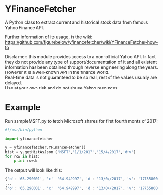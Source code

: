 YFinanceFetcher
===============

A Python class to extract current and historical stock data from famous Yahoo Finance API.

Further information of its usage, in the wiki:
https://github.com/figurebelow/yfinancefetcher/wiki/YFinanceFetcher-how-to

Disclaimer:
this module provides access to a non-official Yahoo API. In fact they do not provide any type of support/documentation
of it and all existent information has been obtained through reverse engineering along the years. <br>
However it is a well-known API in the finance world.<br>
Real-time data is not guaranteed to be so real, rest of the values usually are delayed.<br>
Use at your own risk and do not abuse Yahoo resources.

Example
=======
Run sampleMSFT.py to fetch Microsoft shares for first fourth monts of 2017:
```python
#!/usr/bin/python

import yfinancefetcher

y = yfinancefetcher.YFinanceFetcher()
hist = y.getHistAsJson ('MSFT','1/1/2017','15/4/2017','d+v')
for row in hist:
    print rowds
```
The output will look like this:
```javascript
{'o': '65.290001', 'c': '64.949997', 'd': '13/04/2017', 'v': '17755800', 'dv': 0, 'h': '65.860001', 'ac': '64.949997', 'l': '64.949997', 'sym': 'MSFT'}
...
{'o': '65.290001', 'c': '64.949997', 'd': '13/04/2017', 'v': '17755800', 'dv': 0, 'h': '65.860001', 'ac': '64.949997', 'l': '64.949997', 'sym': 'MSFT'}
```
